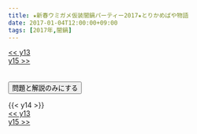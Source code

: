 ```yaml
---
title: ★新春ウミガメ仮装闇鍋パーティー2017★とりかめばや物語
date: 2017-01-04T12:00:00+09:00
tags: [2017年,闇鍋]
---
```

<div class="th_left"><a href="../y13"><< y13</a></div>
<div class="th_right"><a href="../y15">y15 >></a></div>
<br><br>
<script src="../../js/cupsoup.js"></script>
<form>
<input type="button" value="問題と解説のみにする" onClick="toggleCupsoup()">
</form>
{{< y14 >}}
<div class="th_left"><a href="../y13"><< y13</a></div>
<div class="th_right"><a href="../y15">y15 >></a></div>